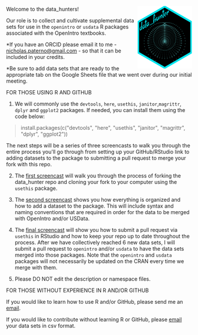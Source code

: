 <a href="https://www.openintro.org/"><img src="man/figures/data_hunter.png" align="right" height="170"></a>

Welcome to the data_hunters!

Our role is to collect and cultivate supplemental data sets for use in the `openintro` or `usdata` R packages associated with the OpenIntro textbooks. 

*If you have an ORCID please email it to me - nicholas.paterno@gmail.com - so that it can be included in your credits.

*Be sure to add data sets that are ready to the appropriate tab on the Google Sheets file that we went over during our initial meeting.

FOR THOSE USING R AND GITHUB

1. We will commonly use the `devtools`, `here`, `usethis`, `janitor`,`magrittr`, `dplyr` and `ggplot2` packages. If needed, you can install them using the code below:

> install.packages(c("devtools", "here", "usethis", "janitor", "magrittr", "dplyr", "ggplot2"))

The next steps will be a series of three screencasts to walk you through the entire process you'll go through from setting up your GitHub/RStudio link to adding datasets to the package to submitting a pull request to merge your fork with this repo. 

2. The [first screencast](https://youtu.be/sVj9iUd6dGo) will walk you through the process of forking the data_hunter repo and cloning your fork to your computer using the `usethis` package. 
	
3. The [second screencast](https://youtu.be/EMolrLqRNVU) shows you how everything is organized and how to add a dataset to the package. This will include syntax and naming conventions that are required in order for the data to be merged with OpenIntro and/or USData.

4. The [final screencast](https://youtu.be/BV2bsSI8oEs) will show you how to submit a pull request via `usethis` in RStudio and how to keep your repo up to date throughout the process. After we have collectively reached 6 new data sets, I will submit a pull request to `openintro` and/or `usdata` to have the data sets merged into those packages. Note that the `openintro` and `usdata` packages will not necessarily be updated on the CRAN every time we merge with them. 

6. Please DO NOT edit the description or namespace files.

FOR THOSE WITHOUT EXPERIENCE IN R AND/OR GITHUB

If you would like to learn how to use R and/or GitHub, please send me an [email](mailto:nicholas.paterno@gmail.com).

If you would like to contribute without learning R or GitHub, please [email](mailto:nicholas.paterno@gmail.com) your data sets in csv format.